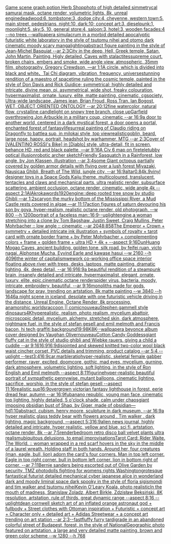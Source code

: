 [Game scene graph potion Herb Shop](https://www.ebank.nz/aiartgenerator?category=Game%20scene%20graph%20potion%20Herb%20Shop)[photo of high detailed simmetrycal samurai  mask, octane render, volumetric lights, 8k, unreal engine](https://www.ebank.nz/aiartgenerator?category=photo%20of%20high%20detailed%20simmetrycal%20samurai%20%20mask%2C%20octane%20render%2C%20volumetric%20lights%2C%208k%2C%20unreal%20engine)[deadwood:6, tombstone:3, dodge city:4, cheyenne, western town:5, main street, pedestrians, night:10, dark:10; concept art:3, dieselpunk:1, moonlight:5, sky:5, 10, general store:4, saloon:3, hotel:3, wooden facades:4 --no trees --wallpaper](https://www.ebank.nz/aiartgenerator?category=deadwood%3A6%2C%20tombstone%3A3%2C%20dodge%20city%3A4%2C%20cheyenne%2C%20western%20town%3A5%2C%20main%20street%2C%20pedestrians%2C%20night%3A10%2C%20dark%3A10%3B%20concept%20art%3A3%2C%20dieselpunk%3A1%2C%20moonlight%3A5%2C%20sky%3A5%2C%2010%2C%20general%20store%3A4%2C%20saloon%3A3%2C%20hotel%3A3%2C%20wooden%20facades%3A4%20--no%20trees%20--wallpaper)[a simulacrum in a morbid detailed apocalyptic futuristic white laboratory in the style of tsutomu nihei and otomo dark cinematic moody scary manga](https://www.ebank.nz/aiartgenerator?category=a%20simulacrum%20in%20a%20morbid%20detailed%20apocalyptic%20futuristic%20white%20laboratory%20in%20the%20style%20of%20tsutomu%20nihei%20and%20otomo%20dark%20cinematic%20moody%20scary%20manga)[lighting](https://www.ebank.nz/aiartgenerator?category=lighting)[abstract figure painting in the style of Jean-Michel Basquiat --ar 2:3](https://www.ebank.nz/aiartgenerator?category=abstract%20figure%20painting%20in%20the%20style%20of%20Jean-Michel%20Basquiat%20--ar%202%3A3)[City in the deep, Hell, Greek temple, Satan, John Martin, Painting, Higly detailed, Caves with stalactites](https://www.ebank.nz/aiartgenerator?category=City%20in%20the%20deep%2C%20Hell%2C%20Greek%20temple%2C%20Satan%2C%20John%20Martin%2C%20Painting%2C%20Higly%20detailed%2C%20Caves%20with%20stalactites)[supreme court, broken chairs, embers and smoke, wide angle view, atmospheric, 35mm film, photography, Gregory Crewdson, —ar 1:1](https://www.ebank.nz/aiartgenerator?category=supreme%20court%2C%20broken%20chairs%2C%20embers%20and%20smoke%2C%20wide%20angle%20view%2C%20atmospheric%2C%2035mm%20film%2C%20photography%2C%20Gregory%20Crewdson%2C%20%E2%80%94ar%201%3A1)[A circle, which is divided into black and white、Tai Chi diagram, vibration, frequency, universe](https://www.ebank.nz/aiartgenerator?category=A%20circle%2C%20which%20is%20divided%20into%20black%20and%20white%E3%80%81Tai%20Chi%20diagram%2C%20vibration%2C%20frequency%2C%20universe)[stunning rendition of a maestro of spacetime ruling the cosmic temple, painted in the style of Don Davis and Rick Guidice; symmetrical; highly detailed and intricate, divine mean, pi, asymmetrical, wide shot, freaky colouration, hypermaximalist, ornate, luxury, elite, matte painting, cinematic, cgsociety, Ultra-wide landscape, James jean, Brian Froud, Ross Tran, Ian Bogost, WET, OBJECT ORIENTED ONTOLOGY --ar 20:12](https://www.ebank.nz/aiartgenerator?category=stunning%20rendition%20of%20a%20maestro%20of%20spacetime%20ruling%20the%20cosmic%20temple%2C%20painted%20in%20the%20style%20of%20Don%20Davis%20and%20Rick%20Guidice%3B%20symmetrical%3B%20highly%20detailed%20and%20intricate%2C%20divine%20mean%2C%20pi%2C%20asymmetrical%2C%20wide%20shot%2C%20freaky%20colouration%2C%20hypermaximalist%2C%20ornate%2C%20luxury%2C%20elite%2C%20matte%20painting%2C%20cinematic%2C%20cgsociety%2C%20Ultra-wide%20landscape%2C%20James%20jean%2C%20Brian%20Froud%2C%20Ross%20Tran%2C%20Ian%20Bogost%2C%20WET%2C%20OBJECT%20ORIENTED%20ONTOLOGY%20--ar%2020%3A12)[fine watercolor,  natural flow, crystalline candlelight on snowy tree branch. close up](https://www.ebank.nz/aiartgenerator?category=fine%20watercolor%2C%20%20natural%20flow%2C%20crystalline%20candlelight%20on%20snowy%20tree%20branch.%20close%20up)[Garfield overthrowing Jon Arbuckle in a military coup, cinematic --ar 16:9](https://www.ebank.nz/aiartgenerator?category=Garfield%20overthrowing%20Jon%20Arbuckle%20in%20a%20military%20coup%2C%20cinematic%20--ar%2016%3A9)[a door to another world, centered in a dark mystical forest, a door opens a portal, enchanted forest of fantasy](https://www.ebank.nz/aiartgenerator?category=a%20door%20to%20another%20world%2C%20centered%20in%20a%20dark%20mystical%20forest%2C%20a%20door%20opens%20a%20portal%2C%20enchanted%20forest%20of%20fantasy)[life](https://www.ebank.nz/aiartgenerator?category=life)[surreal painting of Claudio riding on Dragonfly to battle](https://www.ebank.nz/aiartgenerator?category=surreal%20painting%20of%20Claudio%20riding%20on%20Dragonfly%20to%20battle)[a sup, in milokai style ,top view](https://www.ebank.nz/aiartgenerator?category=a%20sup%2C%20in%20milokai%20style%20%2Ctop%20view)[realistic](https://www.ebank.nz/aiartgenerator?category=realistic)[goblin, beard, large nose, happy, portrait, headshot by warhammer, MTG --ar 2:3](https://www.ebank.nz/aiartgenerator?category=goblin%2C%20beard%2C%20large%20nose%2C%20happy%2C%20portrait%2C%20headshot%20by%20warhammer%2C%20MTG%20--ar%202%3A3)[Cover of [VALENTINO ROSSI's Bike] in [Diablo] style, ultra-detail, fit in screen, behance HD, red and black palette, —ar 9:16](https://www.ebank.nz/aiartgenerator?category=Cover%20of%20%5BVALENTINO%20ROSSI%27s%20Bike%5D%20in%20%5BDiablo%5D%20style%2C%20ultra-detail%2C%20fit%20in%20screen%2C%20behance%20HD%2C%20red%20and%20black%20palette%2C%20%E2%80%94ar%209%3A16)[A Civ 6 map on fire](https://www.ebank.nz/aiartgenerator?category=A%20Civ%206%20map%20on%20fire)[teletubby optical illusion](https://www.ebank.nz/aiartgenerator?category=teletubby%20optical%20illusion)[robotic archer sketch](https://www.ebank.nz/aiartgenerator?category=robotic%20archer%20sketch)[Friendly Sasquatch in a Rainforest, low angle, by Jon Klassen, illustration --ar 3:4](https://www.ebank.nz/aiartgenerator?category=Friendly%20Sasquatch%20in%20a%20Rainforest%2C%20low%20angle%2C%20by%20Jon%20Klassen%2C%20illustration%20--ar%203%3A4)[some Giant octopus partially covered by golden armor details with flying over a lush forest Miyazaki, Nausicaa Ghibli, Breath of The Wild, jungle city, --ar 16:9](https://www.ebank.nz/aiartgenerator?category=some%20Giant%20octopus%20partially%20covered%20by%20golden%20armor%20details%20with%20flying%20over%20a%20lush%20forest%20Miyazaki%2C%20Nausicaa%20Ghibli%2C%20Breath%20of%20The%20Wild%2C%20jungle%20city%2C%20--ar%2016%3A9)[altar](https://www.ebank.nz/aiartgenerator?category=altar)[0.8](https://www.ebank.nz/aiartgenerator?category=0.8)[4k](https://www.ebank.nz/aiartgenerator?category=4k)[.9](https://www.ebank.nz/aiartgenerator?category=.9)[vinyl designer toys in a Space Gods Kaiju theme, multicoloured, translucent, tentacles and claws and mechanical parts, ultra realistic render, subsurface scattering, ambient occlusion, octane render, cinematic, wide angle 4k --aspect 2:1](https://www.ebank.nz/aiartgenerator?category=vinyl%20designer%20toys%20in%20a%20Space%20Gods%20Kaiju%20theme%2C%20multicoloured%2C%20translucent%2C%20tentacles%20and%20claws%20and%20mechanical%20parts%2C%20ultra%20realistic%20render%2C%20subsurface%20scattering%2C%20ambient%20occlusion%2C%20octane%20render%2C%20cinematic%2C%20wide%20angle%204k%20--aspect%202%3A1)[AlAkroka](https://www.ebank.nz/aiartgenerator?category=AlAkroka)[words](https://www.ebank.nz/aiartgenerator?category=words)[1920](https://www.ebank.nz/aiartgenerator?category=1920)[engine::](https://www.ebank.nz/aiartgenerator?category=engine%3A%3A)[deep rooted tree snow by studio Ghibli —ar 1:2](https://www.ebank.nz/aiartgenerator?category=deep%20rooted%20tree%20snow%20by%20studio%20Ghibli%20%E2%80%94ar%201%3A2)[scary](https://www.ebank.nz/aiartgenerator?category=scary)[on the murky bottom of the Mississippi River, a Mud Castle rests covered in algae —ar 11:17](https://www.ebank.nz/aiartgenerator?category=on%20the%20murky%20bottom%20of%20the%20Mississippi%20River%2C%20a%20Mud%20Castle%20rests%20covered%20in%20algae%20%E2%80%94ar%2011%3A17)[action figures of saturn devouring his son by goya, hyper-realism, realistic octane render, old photograph, --w 800 --h 1200](https://www.ebank.nz/aiartgenerator?category=action%20figures%20of%20saturn%20devouring%20his%20son%20by%20goya%2C%20hyper-realism%2C%20realistic%20octane%20render%2C%20old%20photograph%2C%20--w%20800%20--h%201200)[portrait of a faceless man::](https://www.ebank.nz/aiartgenerator?category=portrait%20of%20a%20faceless%20man%3A%3A)[16:9](https://www.ebank.nz/aiartgenerator?category=16%3A9)[--uplight](https://www.ebank.nz/aiartgenerator?category=--uplight)[engine,](https://www.ebank.nz/aiartgenerator?category=engine%2C)[a woman stretching into a clone by Tom Bagshaw, Justin Sweet, Craig Mullins, Peter Mohrbacher :: low angle :: cinematic --ar 2048:858](https://www.ebank.nz/aiartgenerator?category=a%20woman%20stretching%20into%20a%20clone%20by%20Tom%20Bagshaw%2C%20Justin%20Sweet%2C%20Craig%20Mullins%2C%20Peter%20Mohrbacher%20%3A%3A%20low%20angle%20%3A%3A%20cinematic%20--ar%202048%3A858)[The Emperor + Crown + symmetry + detailed intricate ink illustration + symbols of royalty + tarot card with ornate border frame + by Peter Mohrbacher + complementing colors + frame + golden frame + ultra HD + 4k + --aspect 9:16](https://www.ebank.nz/aiartgenerator?category=The%20Emperor%20%2B%20Crown%20%2B%20symmetry%20%2B%20detailed%20intricate%20ink%20illustration%20%2B%20symbols%20of%20royalty%20%2B%20tarot%20card%20with%20ornate%20border%20frame%20%2B%20by%20Peter%20Mohrbacher%20%2B%20complementing%20colors%20%2B%20frame%20%2B%20golden%20frame%20%2B%20ultra%20HD%20%2B%204k%20%2B%20--aspect%209%3A16)[DunHuang Mogao Caves, ancient building, golden tone, silk road, by feifei ruan, victo nagai, Alphonse Mucha, Eyvind Earle and kawase hasui --w 2160  --h 4096](https://www.ebank.nz/aiartgenerator?category=DunHuang%20Mogao%20Caves%2C%20ancient%20building%2C%20golden%20tone%2C%20silk%20road%2C%20by%20feifei%20ruan%2C%20victo%20nagai%2C%20Alphonse%20Mucha%2C%20Eyvind%20Earle%20and%20kawase%20hasui%20--w%202160%20%20--h%204096)[the winter of capitalism](https://www.ebank.nz/aiartgenerator?category=the%20winter%20of%20capitalism)[wework co-working office space interior floating above river with trees, desks, laptops, matte painting, dramatic lighting, 4k, deep detail, --ar 16:9](https://www.ebank.nz/aiartgenerator?category=wework%20co-working%20office%20space%20interior%20floating%20above%20river%20with%20trees%2C%20desks%2C%20laptops%2C%20matte%20painting%2C%20dramatic%20lighting%2C%204k%2C%20deep%20detail%2C%20--ar%2016%3A9)[16:9](https://www.ebank.nz/aiartgenerator?category=16%3A9)[a beautiful rendition of a steampunk brain, insanely detailed and intricate, hypermaximalist, elegant, ornate, luxury, elite, epic,cinematic,octane render](https://www.ebank.nz/aiartgenerator?category=a%20beautiful%20rendition%20of%20a%20steampunk%20brain%2C%20insanely%20detailed%20and%20intricate%2C%20hypermaximalist%2C%20elegant%2C%20ornate%2C%20luxury%2C%20elite%2C%20epic%2Ccinematic%2Coctane%20render)[spider virus, bacteria, moody, intricate, embroidery, beautiful, --ar 9:16](https://www.ebank.nz/aiartgenerator?category=spider%20virus%2C%20bacteria%2C%20moody%2C%20intricate%2C%20embroidery%2C%20beautiful%2C%20--ar%209%3A16)[monoliths made for gods, landscape for pray, trending on artstation, 8k matte painting --w 3840 --h 1646](https://www.ebank.nz/aiartgenerator?category=monoliths%20made%20for%20gods%2C%20landscape%20for%20pray%2C%20trending%20on%20artstation%2C%208k%20matte%20painting%20--w%203840%20--h%201646)[a night scene in iceland, desolate with one futuristic vehicle driving in the distance, Unreal Engine, Octane Render, 8k processing, anamorphic,](https://www.ebank.nz/aiartgenerator?category=a%20night%20scene%20in%20iceland%2C%20desolate%20with%20one%20futuristic%20vehicle%20driving%20in%20the%20distance%2C%20Unreal%20Engine%2C%20Octane%20Render%2C%208k%20processing%2C%20anamorphic%2C)[worlds](https://www.ebank.nz/aiartgenerator?category=worlds)[raccoon || comic](https://www.ebank.nz/aiartgenerator?category=raccoon%20%7C%7C%20comic)[nouveau](https://www.ebank.nz/aiartgenerator?category=nouveau)[Stephen gammell style dinosaurs](https://www.ebank.nz/aiartgenerator?category=Stephen%20gammell%20style%20dinosaurs)[4K](https://www.ebank.nz/aiartgenerator?category=4K)[hyperealistic, realism, photo realism, mycelium abattoir, microscopic detail, mycelium, alchemy, stretched skin, dark atmosphere, nightmare fuel, in the style of stefan gesell and emil melmoth and Francis bacon, hi tech graffiti background](https://www.ebank.nz/aiartgenerator?category=hyperealistic%2C%20realism%2C%20photo%20realism%2C%20mycelium%20abattoir%2C%20microscopic%20detail%2C%20mycelium%2C%20alchemy%2C%20stretched%20skin%2C%20dark%20atmosphere%2C%20nightmare%20fuel%2C%20in%20the%20style%20of%20stefan%20gesell%20and%20emil%20melmoth%20and%20Francis%20bacon%2C%20hi%20tech%20graffiti%20background)[19:9](https://www.ebank.nz/aiartgenerator?category=19%3A9)[8K](https://www.ebank.nz/aiartgenerator?category=8K)[8K](https://www.ebank.nz/aiartgenerator?category=8K)[--wallpaper](https://www.ebank.nz/aiartgenerator?category=--wallpaper)[a beyonce album cover designed by Vaughan Oliver](https://www.ebank.nz/aiartgenerator?category=a%20beyonce%20album%20cover%20designed%20by%20Vaughan%20Oliver)[nouveau](https://www.ebank.nz/aiartgenerator?category=nouveau)[Cotton Candy Goddess](https://www.ebank.nz/aiartgenerator?category=Cotton%20Candy%20Goddess)[giant fluffy cat in the style of studio ghibli and Wiebke rauers, giving a child a cuddle --ar 9:16](https://www.ebank.nz/aiartgenerator?category=giant%20fluffy%20cat%20in%20the%20style%20of%20studio%20ghibli%20and%20Wiebke%20rauers%2C%20giving%20a%20child%20a%20cuddle%20--ar%209%3A16)[16:9](https://www.ebank.nz/aiartgenerator?category=16%3A9)[16:9](https://www.ebank.nz/aiartgenerator?category=16%3A9)[disjointed and skewed knitted two-color wool black waist cincher corset, PVC details and trimming, product catalog --ar 5:4 --uplight --test](https://www.ebank.nz/aiartgenerator?category=disjointed%20and%20skewed%20knitted%20two-color%20wool%20black%20waist%20cincher%20corset%2C%20PVC%20details%20and%20trimming%2C%20product%20catalog%20--ar%205%3A4%20--uplight%20--test)[3:4](https://www.ebank.nz/aiartgenerator?category=3%3A4)[16:9](https://www.ebank.nz/aiartgenerator?category=16%3A9)[car,marble](https://www.ebank.nz/aiartgenerator?category=car%2Cmarble)[ratio](https://www.ebank.nz/aiartgenerator?category=ratio)[hyper-realistic, skeletal female gabber performer, raver, excited, doomcore, gothic, mad eyes, mycelium, gurning, dark atmosphere, volumetric lighting, soft lighting, in the style of Ron English and Emil melmoth --aspect 8:11](https://www.ebank.nz/aiartgenerator?category=hyper-realistic%2C%20skeletal%20female%20gabber%20performer%2C%20raver%2C%20excited%2C%20doomcore%2C%20gothic%2C%20mad%20eyes%2C%20mycelium%2C%20gurning%2C%20dark%20atmosphere%2C%20volumetric%20lighting%2C%20soft%20lighting%2C%20in%20the%20style%20of%20Ron%20English%20and%20Emil%20melmoth%20--aspect%208%3A11)[figurine](https://www.ebank.nz/aiartgenerator?category=figurine)[hyper-realistic beautiful portrait of sympathetic pennywise, mutant balloons, cinematic lighting, sacrifice, worship, in the style of stefan gesell --aspect 11:16](https://www.ebank.nz/aiartgenerator?category=hyper-realistic%20beautiful%20portrait%20of%20sympathetic%20pennywise%2C%20mutant%20balloons%2C%20cinematic%20lighting%2C%20sacrifice%2C%20worship%2C%20in%20the%20style%20of%20stefan%20gesell%20--aspect%2011%3A16)[realistic,](https://www.ebank.nz/aiartgenerator?category=realistic%2C)[sup](https://www.ebank.nz/aiartgenerator?category=sup)[16:9](https://www.ebank.nz/aiartgenerator?category=16%3A9)[overgrown victorian fantasy lighthouse in forest, eerie dread fear, autumn --ar 16:9](https://www.ebank.nz/aiartgenerator?category=overgrown%20victorian%20fantasy%20lighthouse%20in%20forest%2C%20eerie%20dread%20fear%2C%20autumn%20--ar%2016%3A9)[fu](https://www.ebank.nz/aiartgenerator?category=fu)[banano republic, young man face, cinematic top lighting, highly detailed, 5 o'clock shade, calm under chaos](https://www.ebank.nz/aiartgenerator?category=banano%20republic%2C%20young%20man%20face%2C%20cinematic%20top%20lighting%2C%20highly%20detailed%2C%205%20o%27clock%20shade%2C%20calm%20under%20chaos)[giant imposing obsidian bust of Shaq, by Giger, made of obsidian—hd](https://www.ebank.nz/aiartgenerator?category=giant%20imposing%20obsidian%20bust%20of%20Shaq%2C%20by%20Giger%2C%20made%20of%20obsidian%E2%80%94hd)[1:10](https://www.ebank.nz/aiartgenerator?category=1%3A10)[abstract, cubism, henry moore, sculpture in dark museum, --ar 16:9](https://www.ebank.nz/aiartgenerator?category=abstract%2C%20cubism%2C%20henry%20moore%2C%20sculpture%20in%20dark%20museum%2C%20--ar%2016%3A9)[a hyper realistic glass teddy bear with flowers around  , Tim walker , dark lighting, magic background, —aspect 5:3](https://www.ebank.nz/aiartgenerator?category=a%20hyper%20realistic%20glass%20teddy%20bear%20with%20flowers%20around%20%20%2C%20Tim%20walker%20%2C%20dark%20lighting%2C%20magic%20background%2C%20%E2%80%94aspect%205%3A3)[16:9](https://www.ebank.nz/aiartgenerator?category=16%3A9)[alien news journal, highly detailed and intricate, hyper realistic, yellow and blue, sci fi, artstation, octane render, 8k --ar 7:5](https://www.ebank.nz/aiartgenerator?category=alien%20news%20journal%2C%20highly%20detailed%20and%20intricate%2C%20hyper%20realistic%2C%20yellow%20and%20blue%2C%20sci%20fi%2C%20artstation%2C%20octane%20render%2C%208k%20--ar%207%3A5)[render](https://www.ebank.nz/aiartgenerator?category=render)[bedroom retro disco ball velvet plants ultra realism](https://www.ebank.nz/aiartgenerator?category=bedroom%20retro%20disco%20ball%20velvet%20plants%20ultra%20realism)[ubiquitous delusions, to email improvisations](https://www.ebank.nz/aiartgenerator?category=ubiquitous%20delusions%2C%20to%20email%20improvisations)[Tarot Card: Rider Waite. The World. :: woman wrapped in a red scarf hovers in the sky in the middle of a laurel wreath. Holding staff in both hands. Around her, four creatures (man, eagle, bull, lion) adorn the card's four corners. Man in top left corner. Eagle in top right corner. bull in bottom left corner. lion in bottom right of corner. --ar 7:11](https://www.ebank.nz/aiartgenerator?category=Tarot%20Card%3A%20Rider%20Waite.%20The%20World.%20%3A%3A%20woman%20wrapped%20in%20a%20red%20scarf%20hovers%20in%20the%20sky%20in%20the%20middle%20of%20a%20laurel%20wreath.%20Holding%20staff%20in%20both%20hands.%20Around%20her%2C%20four%20creatures%20%28man%2C%20eagle%2C%20bull%2C%20lion%29%20adorn%20the%20card%27s%20four%20corners.%20Man%20in%20top%20left%20corner.%20Eagle%20in%20top%20right%20corner.%20bull%20in%20bottom%20left%20corner.%20lion%20in%20bottom%20right%20of%20corner.%20--ar%207%3A11)[Bernie sanders being escorted out of Olive Garden by security, TMZ photo](https://www.ebank.nz/aiartgenerator?category=Bernie%20sanders%20being%20escorted%20out%20of%20Olive%20Garden%20by%20security%2C%20TMZ%20photo)[dolls fighting for womens rights Washington](https://www.ebank.nz/aiartgenerator?category=dolls%20fighting%20for%20womens%20rights%20Washington)[grotesque fantastical futurist detailed mechanical cyber japanese alice in wonderland dark and moody liminal space dark spooky in the style of floria sigismondi and tim walker and tsutomu nihei](https://www.ebank.nz/aiartgenerator?category=grotesque%20fantastical%20futurist%20detailed%20mechanical%20cyber%20japanese%20alice%20in%20wonderland%20dark%20and%20moody%20liminal%20space%20dark%20spooky%20in%20the%20style%20of%20floria%20sigismondi%20and%20tim%20walker%20and%20tsutomu%20nihei)[Kevin O'Leary Koala, photo realistic](https://www.ebank.nz/aiartgenerator?category=Kevin%20O%27Leary%20Koala%2C%20photo%20realistic)[In the mouth of madness, Stanislaw Zoladz, Albert Birkle, Zdzisław Beksiński, 8K resolution, artstation, rule of thirds, great dynamic range --aspect 8:16 --uplight](https://www.ebank.nz/aiartgenerator?category=In%20the%20mouth%20of%20madness%2C%20Stanislaw%20Zoladz%2C%20Albert%20Birkle%2C%20Zdzis%C5%82aw%20Beksi%C5%84ski%2C%208K%20resolution%2C%20artstation%2C%20rule%20of%20thirds%2C%20great%20dynamic%20range%20--aspect%208%3A16%20--uplight)[dean cornwell sketch art of an inflated orange astronaut god + fullbody + Street clothes with Ottoman inspiration + Futuristic + concept art + Character only + detailed art + Adidas Streetwear + a concept art trending on art station --ar 2:3](https://www.ebank.nz/aiartgenerator?category=dean%20cornwell%20sketch%20art%20of%20an%20inflated%20orange%20astronaut%20god%20%2B%20fullbody%20%2B%20Street%20clothes%20with%20Ottoman%20inspiration%20%2B%20Futuristic%20%2B%20concept%20art%20%2B%20Character%20only%20%2B%20detailed%20art%20%2B%20Adidas%20Streetwear%20%2B%20a%20concept%20art%20trending%20on%20art%20station%20--ar%202%3A3)[](https://www.ebank.nz/aiartgenerator?category=)[--fast](https://www.ebank.nz/aiartgenerator?category=--fast)[fluffy furry tardigrade in an abandoned colorful street of Budapest, forest, in the style of NationalGeographic photo featured on artstation, a large and very detailed matte painting, brown and green color scheme --w 1280 --h 768](https://www.ebank.nz/aiartgenerator?category=fluffy%20furry%20tardigrade%20in%20an%20abandoned%20colorful%20street%20of%20Budapest%2C%20forest%2C%20in%20the%20style%20of%20NationalGeographic%20photo%20featured%20on%20artstation%2C%20a%20large%20and%20very%20detailed%20matte%20painting%2C%20brown%20and%20green%20color%20scheme%20--w%201280%20--h%20768)